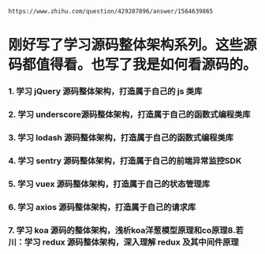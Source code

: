     https://www.zhihu.com/question/429287896/answer/1564639865

# 刚好写了学习源码整体架构系列。这些源码都值得看。也写了我是如何看源码的。

### 1. 学习 jQuery 源码整体架构，打造属于自己的 js 类库
### 2. 学习 underscore源码整体架构，打造属于自己的函数式编程类库
### 3. 学习 lodash 源码整体架构，打造属于自己的函数式编程类库
### 4. 学习 sentry 源码整体架构，打造属于自己的前端异常监控SDK
### 5. 学习 vuex 源码整体架构，打造属于自己的状态管理库
### 6. 学习 axios 源码整体架构，打造属于自己的请求库
### 7. 学习 koa 源码的整体架构，浅析koa洋葱模型原理和co原理8.若川：学习 redux 源码整体架构，深入理解 redux 及其中间件原理